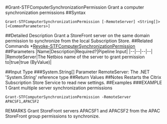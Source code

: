 #Grant-STFComputerSynchronizationPermission
Grant a computer synchronization permissions
##Syntax
```Grant-STFComputerSynchronizationPermission [-RemoteServer] <String[]> [<CommonParameters>]
```
##Detailed Description
Grant a StoreFront server on the same domain permission to synchronize from the local Subscription Store.
##Related Commands
*[Revoke-STFComputerSynchronizationPermission](Revoke-STFComputerSynchronizationPermission)
##Parameters
|Name|Description|Required?|Pipeline Input||--|--|--|--||RemoteServer|The Netbios name of the server to grant permission to|true|true (ByValue)|##Input Type
###System.String[]
Parameter RemoteServer: The .NET 'System.String' reference type
##Return Values
##Notes
Restarts the Citrix Subscription Store Service to read new settings.
##Examples
###EXAMPLE 1 Grant multiple server synchronization permissions
```Grant-STFComputerSynchronizationPermission -RemoteServer APACSF1,APACSF2
```
REMARKS
Grant StoreFront servers APACSF1 and APACSF2 from the APAC StoreFront group permissions to synchronize.
